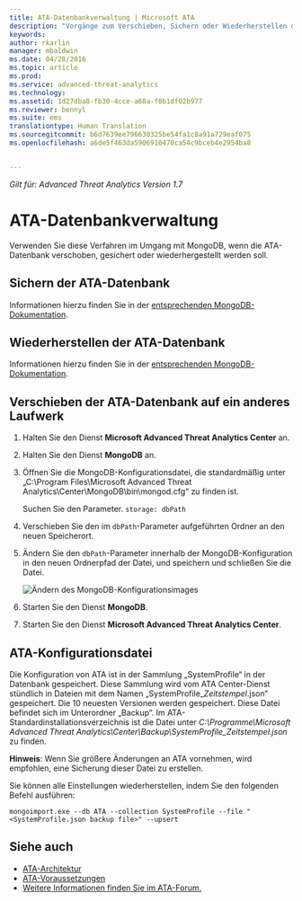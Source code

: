 ```yaml
---
title: ATA-Datenbankverwaltung | Microsoft ATA
description: "Vorgänge zum Verschieben, Sichern oder Wiederherstellen der ATA-Datenbank."
keywords: 
author: rkarlin
manager: mbaldwin
ms.date: 04/28/2016
ms.topic: article
ms.prod: 
ms.service: advanced-threat-analytics
ms.technology: 
ms.assetid: 1d27dba8-fb30-4cce-a68a-f0b1df02b977
ms.reviewer: bennyl
ms.suite: ems
translationtype: Human Translation
ms.sourcegitcommit: b6d7639ee796630325be54fa1c8a91a729eaf075
ms.openlocfilehash: a6de5f463da5906910470ca54c9bceb4e2954ba8


---
```


*Gilt für: Advanced Threat Analytics Version 1.7*



# <a name="ATA-Database-Management"></a>ATA-Datenbankverwaltung
Verwenden Sie diese Verfahren im Umgang mit MongoDB, wenn die ATA-Datenbank verschoben, gesichert oder wiederhergestellt werden soll.

## <a name="Backing-up-the-ATA-database"></a>Sichern der ATA-Datenbank
Informationen hierzu finden Sie in der [entsprechenden MongoDB-Dokumentation](http://docs.mongodb.org/manual/administration/backup/).

## <a name="Restoring-the-ATA-database"></a>Wiederherstellen der ATA-Datenbank
Informationen hierzu finden Sie in der [entsprechenden MongoDB-Dokumentation](http://docs.mongodb.org/manual/administration/backup/).

## <a name="Moving-the-ATA-database-to-another-drive"></a>Verschieben der ATA-Datenbank auf ein anderes Laufwerk

1.  Halten Sie den Dienst **Microsoft Advanced Threat Analytics Center** an.

2.  Halten Sie den Dienst **MongoDB** an.

3.  Öffnen Sie die MongoDB-Konfigurationsdatei, die standardmäßig unter „C:\Program Files\Microsoft Advanced Threat Analytics\Center\MongoDB\bin\mongod.cfg“ zu finden ist.

    Suchen Sie den Parameter. `storage: dbPath`

4.  Verschieben Sie den im `dbPath`-Parameter aufgeführten Ordner an den neuen Speicherort.

5.  Ändern Sie den `dbPath`-Parameter innerhalb der MongoDB-Konfiguration in den neuen Ordnerpfad der Datei, und speichern und schließen Sie die Datei.

    ![Ändern des MongoDB-Konfigurationsimages](media/ATA-mongoDB-moveDB.png)

6.  Starten Sie den Dienst **MongoDB**.

7. Starten Sie den Dienst **Microsoft Advanced Threat Analytics Center**.

## <a name="ATA-Configuration-file"></a>ATA-Konfigurationsdatei
Die Konfiguration von ATA ist in der Sammlung „SystemProfile“ in der Datenbank gespeichert.
Diese Sammlung wird vom ATA Center-Dienst stündlich in Dateien mit dem Namen „SystemProfile_*Zeitstempel*.json“ gespeichert. Die 10 neuesten Versionen werden gespeichert.
Diese Datei befindet sich im Unterordner „Backup“. Im ATA-Standardinstallationsverzeichnis ist die Datei unter *C:\Programme\Microsoft Advanced Threat Analytics\Center\Backup\SystemProfile_*Zeitstempel*.json* zu finden. 

**Hinweis**: Wenn Sie größere Änderungen an ATA vornehmen, wird empfohlen, eine Sicherung dieser Datei zu erstellen.

Sie können alle Einstellungen wiederherstellen, indem Sie den folgenden Befehl ausführen:

`mongoimport.exe --db ATA --collection SystemProfile --file "<SystemProfile.json backup file>" --upsert`

## <a name="See-Also"></a>Siehe auch
- [ATA-Architektur](/advanced-threat-analytics/plan-design/ata-architecture)
- [ATA-Voraussetzungen](/advanced-threat-analytics/plan-design/ata-prerequisites)
- [Weitere Informationen finden Sie im ATA-Forum.](https://social.technet.microsoft.com/Forums/security/home?forum=mata)




<!--HONumber=Sep16_HO4-->


